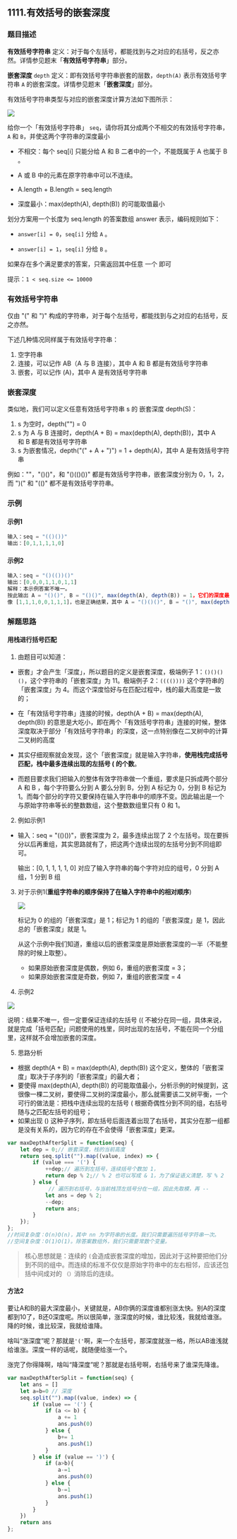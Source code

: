 ## 1111.有效括号的嵌套深度

### 题目描述

**有效括号字符串** 定义：对于每个左括号，都能找到与之对应的右括号，反之亦然。详情参见题末「**有效括号字符串**」部分。

**嵌套深度** `depth` 定义：即有效括号字符串嵌套的层数，`depth(A)` 表示有效括号字符串 `A` 的嵌套深度。详情参见题末「**嵌套深度**」部分。

有效括号字符串类型与对应的嵌套深度计算方法如下图所示：

![](E:/GitResort/CodePractice/笔记/Leetcode/img/Snipaste_2020-04-01_20-06-39.PNG)

给你一个「有效括号字符串」 `seq`，请你将其分成两个不相交的有效括号字符串，`A` 和 `B`，并使这两个字符串的深度最小

- 不相交：每个 seq[i] 只能分给 A 和 B 二者中的一个，不能既属于 A 也属于 B 。

- A 或 B 中的元素在原字符串中可以不连续。

- A.length + B.length = seq.length

- 深度最小：max(depth(A), depth(B)) 的可能取值最小

划分方案用一个长度为 seq.length 的答案数组 answer 表示，编码规则如下：

- `answer[i] = 0`，`seq[i]` 分给 `A` 。

- `answer[i] = 1`，`seq[i]` 分给 `B` 。

如果存在多个满足要求的答案，只需返回其中任意 一个 即可

提示：`1 < seq.size <= 10000`

### 有效括号字符串
仅由 "(" 和 ")" 构成的字符串，对于每个左括号，都能找到与之对应的右括号，反之亦然。

下述几种情况同样属于有效括号字符串：

  1. 空字符串
  2. 连接，可以记作 AB（A 与 B 连接），其中 A 和 B 都是有效括号字符串
  3. 嵌套，可以记作 (A)，其中 A 是有效括号字符串
### 嵌套深度
类似地，我们可以定义任意有效括号字符串 s 的 嵌套深度 depth(S)：

  1. s 为空时，depth("") = 0
  2. s 为 A 与 B 连接时，depth(A + B) = max(depth(A), depth(B))，其中 A 和 B 都是有效括号字符串
  3. s 为嵌套情况，depth("(" + A + ")") = 1 + depth(A)，其中 A 是有效括号字符串

例如：""，"()()"，和 "()(()())" 都是有效括号字符串，嵌套深度分别为 0，1，2，而 ")(" 和 "(()" 都不是有效括号字符串。

### 示例

#### 示例1

```javascript
输入：seq = "(()())"
输出：[0,1,1,1,1,0]
```

#### 示例2

```javascript
输入：seq = "()(())()"
输出：[0,0,0,1,1,0,1,1]
解释：本示例答案不唯一。
按此输出 A = "()()", B = "()()", max(depth(A), depth(B)) = 1，它们的深度最小。
像 [1,1,1,0,0,1,1,1]，也是正确结果，其中 A = "()()()", B = "()", max(depth(A), depth(B)) = 1
```

### 解题思路

#### 用栈进行括号匹配

1. 由题目可以知道：

- 嵌套」才会产生「深度」，所以题目的定义是嵌套深度，极端例子 1：`()()()()`，这个字符串的「嵌套深度」为 11。极端例子 2：`(((())))` 这个字符串的「嵌套深度」为 4。而这个深度恰好与在匹配过程中，栈的最大高度是一致的；

- 在「有效括号字符串」连接的时候，depth(A + B) = max(depth(A), depth(B)) 的意思是大吃小，即在两个「有效括号字符串」连接的时候，整体深度取决于部分「有效括号字符串」的深度，这一点特别像在二叉树中的计算二叉树的高度
- 其实仔细观察就会发现，这个「嵌套深度」就是输入字符串，**使用栈完成括号匹配，栈中最多连续出现的左括号 ( 的个数**。
- 而题目要求我们把输入的整体有效字符串做一个重组，要求是只拆成两个部分 A 和 B ，每个字符要么分到 A 要么分到 B，分到 A 标记为 0，分到 B 标记为 1。而每个部分的字符又要保持在输入字符串中的顺序不变。因此输出是一个与原始字符串等长的整数数组，这个整数数组里只有 0 和 1。

2. 例如示例1

- 输入：seq = "(()())"，嵌套深度为 2，最多连续出现了 2 个左括号。现在要拆分以后再重组，其实思路就有了，把这两个连续出现的左括号分到不同组即可。

  输出：[0, 1, 1, 1, 1, 0] 对应了输入字符串的每个字符对应的组号，0 分到 A 组，1 分到 B 组

3. 对于示例1(**重组字符串的顺序保持了在输入字符串中的相对顺序**)

   ![](E:/GitResort/CodePractice/笔记/Leetcode/img/111-1.PNG)

   标记为 0 的组的「嵌套深度」是 1；标记为 1 的组的「嵌套深度」是 1，因此总的「嵌套深度」就是 1。

   从这个示例中我们知道，重组以后的嵌套深度是原始嵌套深度的一半（不能整除的时候上取整）。

   - 如果原始嵌套深度是偶数，例如 6，重组的嵌套深度 = 3；
   - 如果原始嵌套深度是奇数，例如 7，重组的嵌套深度 = 4

4. 示例2

![](E:/GitResort/CodePractice/笔记/Leetcode/img/222-2.PNG)

说明：结果不唯一，但一定要保证连续的左括号 (( 不被分在同一组，具体来说，就是完成「括号匹配」问题使用的栈里，同时出现的左括号，不能在同一个分组里，这样就不会增加嵌套的深度。

5. 思路分析

- 根据 depth(A + B) = max(depth(A), depth(B)) 这个定义，整体的「嵌套深度」取决于子序列的「嵌套深度」的最大者；
- 要使得 max(depth(A), depth(B)) 的可能取值最小，分析示例的时候提到，这很像一棵二叉树，要使得二叉树的深度最小，那么就需要该二叉树平衡，一个可行的做法是：把栈中连续出现的左括号 ( 根据奇偶性分到不同的组，右括号随与之匹配左括号的组号；
- 如果出现 () 这种子序列，即左括号后面连着出现了右括号，其实分在那一组都是没有关系的，因为它的存在不会使得「嵌套深度」更深。


```javascript
var maxDepthAfterSplit = function(seq) {
    let dep = 0;// 嵌套深度，栈的当前高度
    return seq.split("").map((value, index) => {
        if (value === '(') {
            ++dep;// 遍历到左括号，连续括号个数加 1，
            return dep % 2;// % 2 也可以写成 & 1，为了保证语义清楚，写 % 2
        } else {
             // 遍历到右括号，与当前栈顶左括号分在一组，因此先取模，再 --
            let ans = dep % 2;
            --dep;
            return ans;
        }
    });
};
//时间复杂度：O(n)O(n)，其中 nn 为字符串的长度。我们只需要遍历括号字符串一次。
//空间复杂度：O(1)O(1)。除答案数组外，我们只需要常数个变量。
```

> 核心思想就是：连续的 `(`会造成嵌套深度的增加，因此对于这种要把他们分到不同的组中。而连续的标准不仅仅是原始字符串中的左右相邻，应该还包括中间成对的 `（）`消除后的连续。

#### 方法2

要让A和B的最大深度最小，关键就是，AB你俩的深度谁都别涨太快。别A的深度都到10了，B还0深度呢。所以很简单，涨深度的时候，谁比较浅，我就给谁涨。降的时候，谁比较深，我就给谁降。

啥叫“涨深度”呢？那就是`'('`啊，来一个左括号，那深度就涨一格，所以AB谁浅就给谁涨。深度一样的话呢，就随便给涨一个。

涨完了你得降啊，啥叫“降深度”呢？那就是右括号啊，右括号来了谁深先降谁。

```javascript
var maxDepthAfterSplit = function(seq) {
    let ans = []
    let a=b=0 // 深度
    seq.split("").map((value, index) => {
        if (value == '(') {
            if (a <= b) {
                a += 1
                ans.push(0)
            } else {
                b+= 1
                ans.push(1)
            }  
        } else if (value == ')') {
            if (a>b){
                a-=1
                ans.push(0)
            } else {
                b-=1
                ans.push(1)
            }
        }
    })
    return ans
};
```


